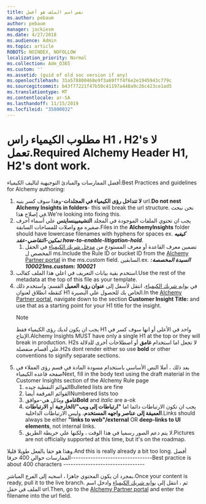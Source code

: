 ```yaml
---
title: نفس اسم الملف هو أفضل
ms.author: pebaum
author: pebaum
manager: jackiesm
ms.date: 4/27/2018
ms.audience: Admin
ms.topic: article
ROBOTS: NOINDEX, NOFOLLOW
localization_priority: Normal
ms.collection: Adm_O365
ms.custom: ''
ms.assetid: (guid of old soc version if any)
ms.openlocfilehash: 31a578800468e9f3a69fff4f6e2e1945943c779c
ms.sourcegitcommit: b43f77221f47b50c41197a448a9c26c423ce1ad5
ms.translationtype: MT
ms.contentlocale: ar-SA
ms.lasthandoff: 11/15/2019
ms.locfileid: "35800032"
---
```

# <a name="required-alchemy-header-h1-h2s-dont-work"></a><span data-ttu-id="df0d4-102">مطلوب الكيمياء راس H1 ، H2's لا تعمل.</span><span class="sxs-lookup"><span data-stu-id="df0d4-102">Required Alchemy Header H1, H2's dont work.</span></span>
<span data-ttu-id="df0d4-103">أفضل الممارسات والمبادئ التوجيهية لتاليف الكيمياء:</span><span class="sxs-lookup"><span data-stu-id="df0d4-103">Best Practices and guidelines for Alchemy authoring:</span></span>

1. <span data-ttu-id="df0d4-104">**لا تتداخل رؤى الكيمياء في المجلدات**-وهذا سوف كسر بنيه url.</span><span class="sxs-lookup"><span data-stu-id="df0d4-104">**Do not nest Alchemy Insights in folders**- this will break the url structure.</span></span> <span data-ttu-id="df0d4-105">نحن نبحث في إصلاح هذا.</span><span class="sxs-lookup"><span data-stu-id="df0d4-105">We're looking into fixing this.</span></span>
1. <span data-ttu-id="df0d4-106">يجب ان تحتوي الملفات الموجودة في المجلد **التشيميينسايتس** علي أسماء أحرف صغيره مع واصلات للمساحات السابقة.</span><span class="sxs-lookup"><span data-stu-id="df0d4-106">Files in the **AlchemyInsights** folder should have lowercase filenames with hyphens for spaces ex.</span></span> <span data-ttu-id="df0d4-107">***كيفيه تمكين-التقاضي-عقد***.</span><span class="sxs-lookup"><span data-stu-id="df0d4-107">***how-to-enable-litigation-hold***.</span></span>
    1. <span data-ttu-id="df0d4-108">تضمين معرف القاعدة أو معرف المستودع من [مدخل شريك الكيمياء](https://alchemyportal.azurewebsites.net) في الحقل المخصص ل ms.</span><span class="sxs-lookup"><span data-stu-id="df0d4-108">Include the Rule ID or bucket ID from the [Alchemy Partner portal](https://alchemyportal.azurewebsites.net) in the ms.custom field.</span></span> <span data-ttu-id="df0d4-109">السابقين.</span><span class="sxs-lookup"><span data-stu-id="df0d4-109">ex.</span></span> <span data-ttu-id="df0d4-110">***السيدة المخصصة: 100021***</span><span class="sxs-lookup"><span data-stu-id="df0d4-110">***ms.custom: 100021***</span></span>
1. <span data-ttu-id="df0d4-111">استخدم بقية بيانات التعريف في اعلي هذا الملف كقالب.</span><span class="sxs-lookup"><span data-stu-id="df0d4-111">Use the rest of the metadata at the top of this file as your template.</span></span>
1. <span data-ttu-id="df0d4-112">في [بوابه شريك الكيمياء](https://alchemyportal.azurewebsites.net)، انتقل لأسفل إلى **عنوان رؤية العميل** القسم: واستخدم ذلك كنقطه انطلاق لعنوان H1 الخاص بك للحصول علي البصيرة.</span><span class="sxs-lookup"><span data-stu-id="df0d4-112">In the [Alchemy Partner portal](https://alchemyportal.azurewebsites.net), navigate down to the section **Customer Insight Title:** and use that as a starting point for your H1 title for the insight.</span></span> 
    > [!NOTE]
    > <span data-ttu-id="df0d4-113">يجب ان يكون لديك رؤى الكيمياء فقط H1 واحد في الأعلى أو انها سوف كسر في الإنتاج.</span><span class="sxs-lookup"><span data-stu-id="df0d4-113">Alchemy Insights MUST have only a single H1 at the top or they will break in production.</span></span> <span data-ttu-id="df0d4-114">H2s لا تجعل اما استخدام **غامق** أو اصطلاحات أخرى للدلالة علي أقسام منفصلة.</span><span class="sxs-lookup"><span data-stu-id="df0d4-114">H2s dont render either so use **bold** or other conventions to signify separate sections.</span></span>
1. <span data-ttu-id="df0d4-115">بعد ذلك ، أملا النص الأساسي باستخدام مسودة المادة في قسم رؤى العملاء في صفحه قاعده الكيمياء</span><span class="sxs-lookup"><span data-stu-id="df0d4-115">Next, fill in the body text using the draft material in the Customer Insights section of the Alchemy Rule page</span></span>
    1. <span data-ttu-id="df0d4-116">القوائم النقطية جيده</span><span class="sxs-lookup"><span data-stu-id="df0d4-116">Bulleted lists are fine</span></span>
    1. <span data-ttu-id="df0d4-117">القوائم المرقمة أيضا</span><span class="sxs-lookup"><span data-stu-id="df0d4-117">Numbered lists too</span></span>
    1. <span data-ttu-id="df0d4-118">**غامق** *ومائل* هي-موافق</span><span class="sxs-lookup"><span data-stu-id="df0d4-118">**Bold** and *italic* are a-ok</span></span>
    1. <span data-ttu-id="df0d4-119">يجب ان تكون الارتباطات دائما اما **"ارتباطات إلى ويب"/الخارجية** أو **الارتباطات العميقة إلى عناصر واجهه المستخدم**، وليس الارتباطات الداخلية.</span><span class="sxs-lookup"><span data-stu-id="df0d4-119">Links should always be either **"links to web"/external** OR **deep-links to UI elements**, not internal links.</span></span>
    1. <span data-ttu-id="df0d4-120">لا يتم دعم الصور رسميا في هذا الوقت ، ولكنها علي خريطة الطريق.</span><span class="sxs-lookup"><span data-stu-id="df0d4-120">Pictures are not officially supported at this time, but it's on the roadmap.</span></span>

<span data-ttu-id="df0d4-121">وهذا هو حقا بالفعل طويلا قليلا.</span><span class="sxs-lookup"><span data-stu-id="df0d4-121">And this is really already a bit too long.</span></span> <span data-ttu-id="df0d4-122">أفضل الممارسات حوالي 400 حرفا---------------------------------</span><span class="sxs-lookup"><span data-stu-id="df0d4-122">Best practice is about 400 characters ---------------------------------</span></span>

<span data-ttu-id="df0d4-123">بمجرد ان يكون المحتوي جاهزا ، اسحبه إلى الفرع المباشر.</span><span class="sxs-lookup"><span data-stu-id="df0d4-123">Once your content is ready, pull it to the live branch.</span></span> <span data-ttu-id="df0d4-124">ثم ، انتقل إلى [بوابه شريك الكيمياء](https://alchemyportal.azurewebsites.net) وادخل اسم الملف في حقل url.</span><span class="sxs-lookup"><span data-stu-id="df0d4-124">Then, go to the [Alchemy Partner portal](https://alchemyportal.azurewebsites.net) and enter the filename into the url field.</span></span> 